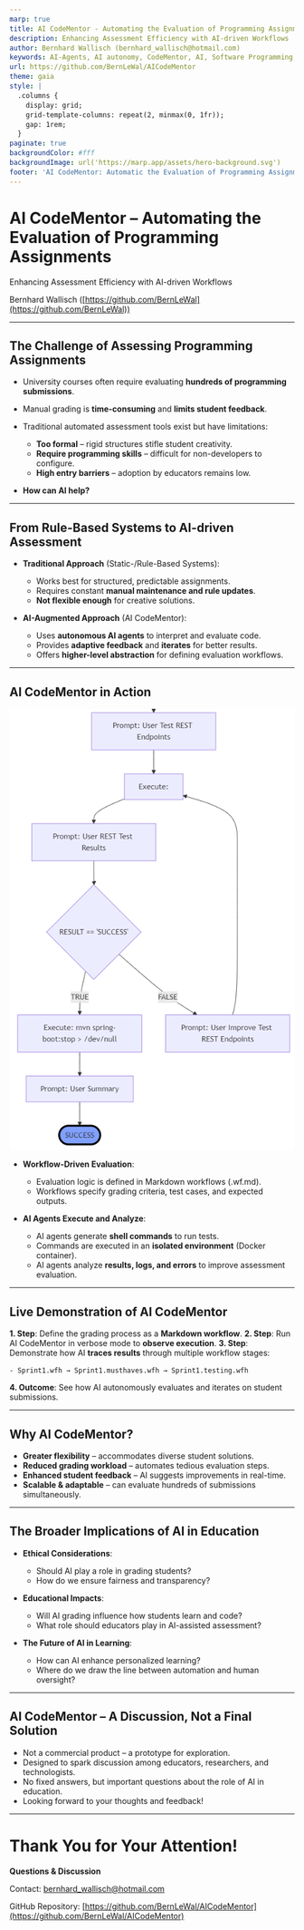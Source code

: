 ```yaml
---
marp: true
title: AI CodeMentor - Automating the Evaluation of Programming Assignments
description: Enhancing Assessment Efficiency with AI-driven Workflows
author: Bernhard Wallisch (bernhard_wallisch@hotmail.com)
keywords: AI-Agents, AI autonomy, CodeMentor, AI, Software Programming, Education
url: https://github.com/BernLeWal/AICodeMentor
theme: gaia
style: |
  .columns {
    display: grid;
    grid-template-columns: repeat(2, minmax(0, 1fr));
    gap: 1rem;
  }
paginate: true
backgroundColor: #fff
backgroundImage: url('https://marp.app/assets/hero-background.svg')
footer: 'AI CodeMentor: Automatic the Evaluation of Programming Assignments'
---
```

<style>
section { 
    font-size: 28px; 
}
</style>
<!--
_paginate: skip
_footer: ''
_class : lead
-->

# AI CodeMentor – Automating the Evaluation of Programming Assignments

Enhancing Assessment Efficiency with AI-driven Workflows

Bernhard Wallisch ([https://github.com/BernLeWal](https://github.com/BernLeWal))

<!-- 
Welcome, and thank you for attending this presentation on AI CodeMentor. Today, I'll introduce an AI-driven approach to grading programming assignments, discuss its advantages, and explore the broader implications of AI in education.
-->
---
<!-- Introduction -->
## The Challenge of Assessing Programming Assignments

* University courses often require evaluating **hundreds of programming submissions**.
* Manual grading is **time-consuming** and **limits student feedback**.
* Traditional automated assessment tools exist but have limitations:

    - **Too formal** – rigid structures stifle student creativity.
    - **Require programming skills** – difficult for non-developers to configure.
    - **High entry barriers** – adoption by educators remains low.

* **How can AI help?**

<!--
As educators, we often face the challenge of evaluating hundreds of programming submissions per semester. Traditional grading methods are either highly manual or rely on rigid rule-based systems. The issue is that such systems limit student creativity and are difficult to maintain. AI presents a potential solution—let’s explore how.
-->
---
<!-- Evolution of Automated Evaluation -->
## From Rule-Based Systems to AI-driven Assessment

* **Traditional Approach** (Static-/Rule-Based Systems):
    - Works best for structured, predictable assignments.
    - Requires constant **manual maintenance and rule updates**.
    - **Not flexible enough** for creative solutions.

* **AI-Augmented Approach** (AI CodeMentor):
    - Uses **autonomous AI agents** to interpret and evaluate code.
    - Provides **adaptive feedback** and **iterates** for better results.
    - Offers **higher-level abstraction** for defining evaluation workflows.

<!--
The standard automated grading approach works well when submissions follow a fixed format. However, students often approach problems in different ways, making rigid rules inadequate. AI CodeMentor aims to provide a more adaptive, intelligent system that can interpret and assess code flexibly.
-->
---
<!-- AI CodeMentor - How it works -->
## AI CodeMentor in Action

![bg width:450px right:35%](../Screenshot_run_workflow.png)

* **Workflow-Driven Evaluation**:

    - Evaluation logic is defined in Markdown workflows (.wf.md).
    - Workflows specify grading criteria, test cases, and expected outputs.

* **AI Agents Execute and Analyze**:

    - AI agents generate **shell commands** to run tests.
    - Commands are executed in an **isolated environment** (Docker container).
    - AI agents analyze **results, logs, and errors** to improve assessment evaluation.
<!--
At its core, AI CodeMentor is a workflow-driven evaluation tool. Educators define grading workflows in Markdown, specifying criteria and tests. AI agents execute and analyze code, iterating when necessary. This process reduces manual grading effort while offering detailed feedback.
-->
---
<!-- Hands-On Demo -->
## Live Demonstration of AI CodeMentor

**1. Step**: Define the grading process as a **Markdown workflow**.
**2. Step**: Run AI CodeMentor in verbose mode to **observe execution**.
**3. Step**: Demonstrate how AI **traces results** through multiple workflow stages:

    - Sprint1.wfh → Sprint1.musthaves.wfh → Sprint1.testing.wfh

**4. Outcome**: See how AI autonomously evaluates and iterates on student submissions.
<!--
Now, let’s see AI CodeMentor in action. I'll walk you through a workflow definition, the runtime execution, and how AI traces multiple stages of evaluation. You'll observe how it autonomously evaluates and improves assessments.
-->
---
<!-- Key Benefits -->
## Why AI CodeMentor?

* **Greater flexibility** – accommodates diverse student solutions.
* **Reduced grading workload** – automates tedious evaluation steps.
* **Enhanced student feedback** – AI suggests improvements in real-time.
* **Scalable & adaptable** – can evaluate hundreds of submissions simultaneously.
<!--
So, why use AI CodeMentor? The main benefits are flexibility, automation, real-time feedback, and scalability. It reduces grading workloads while providing richer insights into student performance.
-->
---
<!-- Open Questions -->
## The Broader Implications of AI in Education

* **Ethical Considerations**:

    - Should AI play a role in grading students?
    - How do we ensure fairness and transparency?

* **Educational Impacts**:

    - Will AI grading influence how students learn and code?
    - What role should educators play in AI-assisted assessment?

* **The Future of AI in Learning**:

    - How can AI enhance personalized learning?
    - Where do we draw the line between automation and human oversight?
<!--
However, this raises important questions. Should AI be grading students? How do we ensure fairness and prevent bias? How will AI-assisted learning impact student development? These are discussions we need to have as AI continues to evolve.
-->
---
<!-- Conclusion -->
## AI CodeMentor – A Discussion, Not a Final Solution

- Not a commercial product – a prototype for exploration.
- Designed to spark discussion among educators, researchers, and technologists.
- No fixed answers, but important questions about the role of AI in education.
- Looking forward to your thoughts and feedback!
<!--
To be clear, AI CodeMentor is not a final solution—it's an exploration. It’s designed to spark discussion among educators and researchers about AI’s role in education. I encourage you to share your thoughts and concerns
-->
---
<!--
_paginate: skip
_footer: ''
_class : lead
-->
# Thank You for Your Attention!

**Questions & Discussion**

Contact: [bernhard_wallisch@hotmail.com](mailto:bernhard_wallisch@hotmail.com)

GitHub Repository: [https://github.com/BernLeWal/AICodeMentor](https://github.com/BernLeWal/AICodeMentor)
<!--
That concludes my presentation. Thank you for your time! I'm happy to take any questions
-->